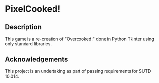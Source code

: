 # PixelCooked!

## Description
This game is a re-creation of "Overcooked!" done in Python Tkinter using only standard libraries.

## Acknowledgements
This project is an undertaking as part of passing requirements for SUTD 10.014.
